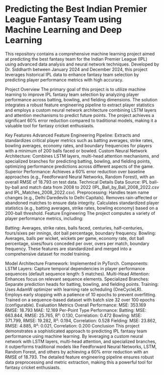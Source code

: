 # Predicting the Best Indian Premier League Fantasy Team using Machine Learning and Deep Learning
This repository contains a comprehensive machine learning project aimed at predicting the best fantasy team for the Indian Premier League (IPL) using advanced data analysis and neural network techniques. Developed by Dr. Siddharth between January 2024 and December 2024, this project leverages historical IPL data to enhance fantasy team selection by predicting player performance metrics with high accuracy.

Project Overview
The primary goal of this project is to utilize machine learning to improve IPL fantasy team selection by analyzing player performance across batting, bowling, and fielding dimensions. The solution integrates a robust feature engineering pipeline to extract player statistics and employs a custom neural network architecture combining LSTM layers and attention mechanisms to predict future points. The project achieves a significant 60% error reduction compared to traditional models, making it a valuable tool for fantasy cricket enthusiasts.

Key Features
Advanced Feature Engineering Pipeline: Extracts and standardizes critical player metrics such as batting averages, strike rates, bowling averages, economy rates, and boundary frequencies for players with a minimum of 200 balls faced or bowled.
Custom Neural Network Architecture: Combines LSTM layers, multi-head attention mechanisms, and specialized branches for predicting batting, bowling, and fielding points, optimizing performance predictions across different aspects of the game.
Superior Performance: Achieves a 60% error reduction over baseline approaches (e.g., Feedforward Neural Networks, Random Forest), with an overall RMSE of 18.793 on test data.
Technical Details
Data
Source: IPL ball-by-ball and match data from 2008 to 2022 (IPL_Ball_by_Ball_2008_2022.csv and IPL_Matches_2008_2022.csv).
Preprocessing:
Handles team name changes (e.g., Delhi Daredevils to Delhi Capitals).
Removes rain-affected or abandoned matches to ensure data integrity.
Calculates standardized player statistics (e.g., batting averages, strike rates, bowling economy) based on a 200-ball threshold.
Feature Engineering
The project computes a variety of player performance metrics, including:

Batting: Averages, strike rates, balls faced, centuries, half-centuries, fours/sixes per innings, dot ball percentage, boundary frequency.
Bowling: Averages, balls per wicket, wickets per game, economy rate, dot ball percentage, sixes/fours conceded per over, overs per match, boundary frequency.
These features are standardized and merged into a comprehensive dataset for model training.

Model Architecture
Framework: Implemented in PyTorch.
Components:
LSTM Layers: Capture temporal dependencies in player performance sequences (default sequence length: 5 matches).
Multi-Head Attention: Enhances focus on relevant sequence elements.
Specialized Branches: Separate prediction heads for batting, bowling, and fielding points.
Training:
Uses AdamW optimizer with learning rate scheduling (OneCycleLR).
Employs early stopping with a patience of 10 epochs to prevent overfitting.
Trained on a sequence-based dataset with batch size 32 over 100 epochs (configurable).
Evaluation Metrics
Overall Performance:
MSE: 353.169
RMSE: 18.793
MAE: 12.169
Per-Point Type Performance:
Batting: MSE: 663.844, RMSE: 25.765, R²: 0.130, Correlation: 0.472
Bowling: MSE: 371.799, RMSE: 19.282, R²: 0.194, Correlation: 0.528
Fielding: MSE: 23.862, RMSE: 4.885, R²: 0.021, Correlation: 0.200
Conclusion
This project demonstrates a sophisticated approach to predicting IPL fantasy team performance using machine learning. By leveraging a custom neural network with LSTM layers, multi-head attention, and specialized branches, it outperforms traditional models like Feedforward Neural Networks, LSTM, Random Forest, and others by achieving a 60% error reduction with an RMSE of 18.793. The detailed feature engineering pipeline ensures robust data preprocessing and metric extraction, making this a powerful tool for fantasy cricket enthusiasts.
